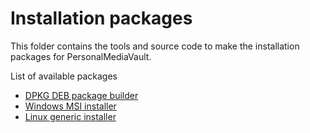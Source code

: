 # Installation packages

This folder contains the tools and source code to make the installation packages for PersonalMediaVault.

List of available packages

 - [DPKG DEB package builder](./dpkg-deb/)
 - [Windows MSI installer](./windows-msi/)
 - [Linux generic installer](./linux/)
